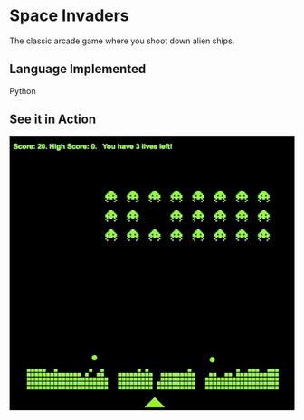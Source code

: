 # Space Invaders
The classic arcade game where you shoot down alien ships.

## Language Implemented
Python

## See it in Action

![space](space.gif)
